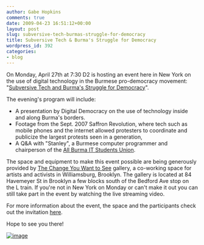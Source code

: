 ```yaml
---
author: Gabe Hopkins
comments: true
date: 2009-04-23 16:51:12+00:00
layout: post
slug: subversive-tech-burmas-struggle-for-democracy
title: Subversive Tech & Burma's Struggle for Democracy
wordpress_id: 392
categories:
- blog
---
```


On Monday, April 27th at 7:30 D2 is hosting an event here in New York on the use of digital technology in the Burmese pro-democracy movement: "[Subversive Tech and Burma's Struggle for Democracy](http://thechangeyouwanttosee.com/event/subversive-tech-burmas-struggle-democracy)".

The evening's program will include:

- A presentation by Digital Democracy on the use of technology inside and along Burma's borders.
- Footage from the Sept. 2007 Saffron Revolution, where tech such as mobile phones and the internet allowed protesters to coordinate and publicize the largest protests seen in a generation,
- A Q&A with "Stanley", a Burmese computer programmer and chairperson of the [All Burma IT Students Union](http://www.abitsu.org).

The space and equipment to make this event possible are being generously provided by [The Change You Want to See](http://thechangeyouwanttosee.com/) gallery, a co-working space for artists and activists in Williamsburg, Brooklyn. The gallery is located at 84 Havemeyer St in Brooklyn a few blocks south of the Bedford Ave stop on the L train. If you're not in New York on Monday or can't make it out you can still take part in the event by watching the live streaming video.

For more information about the event, the space and the participants check out the invitation [here](http://thechangeyouwanttosee.com/event/subversive-tech-burmas-struggle-democracy).

Hope to see you there!

[![image](https://s3.amazonaws.com/digidem-www/wp-content/uploads/2009/04/free-burma1.jpg)](https://s3.amazonaws.com/digidem-www/wp-content/uploads/2009/04/free-burma1.jpg)
